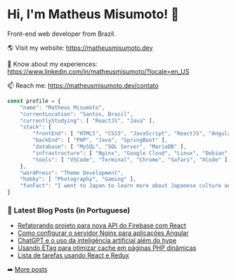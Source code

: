 # Hi, I'm Matheus Misumoto! 👋

Front-end web developer from Brazil.

🌎 Visit my website: https://matheusmisumoto.dev

📄 Know about my experiences: https://www.linkedin.com/in/matheusmisumoto/?locale=en_US

📫 Reach me: https://matheusmisumoto.dev/contato

```javascript
const profile = {
	"name": "Matheus Misumoto",
	"currentLocation": "Santos, Brazil",
	"currentlyStudying": [ "ReactJS", "Java" ],
	"stack": { 
		"frontEnd": [ "HTML5", "CSS3", "JavaScript", "ReactJS", "Angular", "SEO" ],
		"backEnd": [ "PHP", "Java", "SpringBoot" ],
		"database": [ "MySQL", "SQL Server", "MariaDB" ],
		"infrastructure": [ "Nginx", "Google Cloud", "Linux", "Debian", "CyberSecurity" ],
		"tools": [ "VSCode", "Terminal", "Chrome", "Safari", "XCode" ],
	},
	"wordPress": "Theme Development",
	"hobby": [ "Photography", "Gaming" ],
	"funFact": "I went to Japan to learn more about Japanese culture and diplomacy"
}
```

### 📕 Latest Blog Posts (in Portuguese)
<!-- BLOG-POST-LIST:START -->
- [Refatorando projeto para nova API do Firebase com React](https://matheusmisumoto.dev/tecnologia/desenvolvimento-web/refactor-firebase-sdk-v9.html)
- [Como configurar o servidor Nginx para aplicações Angular](https://matheusmisumoto.dev/tecnologia/desenvolvimento-web/nginx-angular-routes.html)
- [ChatGPT e o uso da inteligência artificial além do hype](https://matheusmisumoto.dev/tecnologia/chatgpt-inteligencia-artificial-hype.html)
- [Usando ETag para otimizar cache em páginas PHP dinâmicas](https://matheusmisumoto.dev/tecnologia/desenvolvimento-web/etag-dynamic-php-wordpress.html)
- [Lista de tarefas usando React e Redux](https://matheusmisumoto.dev/portfolio/to-do-list-react-redux.html)
<!-- BLOG-POST-LIST:END -->

➡️ [More posts](https://matheusmisumoto.dev/blog)
